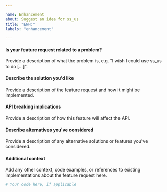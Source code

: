 ```yaml
---

name: Enhancement
about: Suggest an idea for ss_us
title: "ENH:"
labels: "enhancement"

---
```


#### Is your feature request related to a problem?

Provide a description of what the problem is, e.g. "I wish I could use
ss_us to do [...]".

#### Describe the solution you'd like

Provide a description of the feature request and how it might be implemented.

#### API breaking implications

Provide a description of how this feature will affect the API.

#### Describe alternatives you've considered

Provide a description of any alternative solutions or features you've considered.

#### Additional context

Add any other context, code examples, or references to existing implementations about
the feature request here.

```python
# Your code here, if applicable
```
